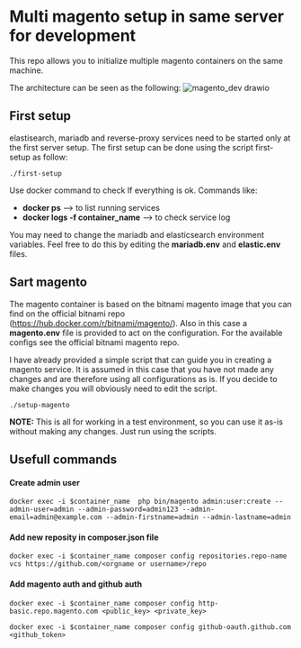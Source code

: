 # Multi magento setup in same server for development

This repo allows you to initialize multiple magento containers on the same machine.


The architecture can be seen as the following:
![magento_dev drawio](https://user-images.githubusercontent.com/43852233/211872788-51f124f6-5382-4947-9738-9a1f4dc9efcc.png)




## First setup

elastisearch, mariadb and reverse-proxy services need to be started only at the first server setup.
The first setup can be done using the script first-setup as follow:
```
./first-setup
```
Use docker command to check If everything is ok. Commands like:
- **docker ps** --> to list running services
- **docker logs -f container_name** --> to check service log


You may need to change the mariadb and elasticsearch environment variables. Feel free to do this by editing the **mariadb.env** and **elastic.env** files.

## Sart magento

The magento container is based on the bitnami magento image that you can find on the official bitnami repo (https://hub.docker.com/r/bitnami/magento/). Also in this case a **magento.env** file is provided to act on the configuration. For the available configs see the official bitnami magento repo.

I have already provided a simple script that can guide you in creating a magento service.
It is assumed in this case that you have not made any changes and are therefore using all configurations as is.
If you decide to make changes you will obviously need to edit the script.

```
./setup-magento
```

**NOTE:** This is all for working in a test environment, so you can use it as-is without making any changes. Just run using the scripts.


## Usefull commands

#### Create admin user
```
docker exec -i $container_name  php bin/magento admin:user:create --admin-user=admin --admin-password=admin123 --admin-email=admin@example.com --admin-firstname=admin --admin-lastname=admin
```
#### Add new reposity in composer.json file
```
docker exec -i $container_name composer config repositories.repo-name vcs https://github.com/<orgname or username>/repo
```
#### Add magento auth and github auth

```
docker exec -i $container_name composer config http-basic.repo.magento.com <public_key> <private_key>
```

```
docker exec -i $container_name composer config github-oauth.github.com <github_token>
```
